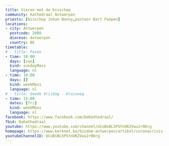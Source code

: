 ```yaml
---
title: Vieren met de bisschop
community: Kathedraal Antwerpen
priests: [bisschop Johan Bonny,pastoor Bart Paepen]
locations:
- city: Antwerpen
  postcode: 2000
  diocese: Antwerpen
  country: BE
timetable:
# - title: Pasen
- time: 10:00
  days: [sun]
  kind: sundayMass
  language: nl
- time: 10:00
  days: []
  kind: weekMass
  language: nl
# - title: Goede Vrijdag - Kruisweg
- time: 15:00
  dates: [fri]
  kind: weekMass
  language: nl 
facebook: https://www.facebook.com/DeKathedraal/
fbid: DeKathedraal
youtube: https://www.youtube.com/channel/UCoBsBL5PSYnOKZVwu2r0Drg
homepage: https://www.kerknet.be/bisdom-antwerpen/artikel/coronacrisis-dag-verbinding-met-bisschop-liturgisch-aanbod?microsite=203
youtubeChannelID: UCoBsBL5PSYnOKZVwu2r0Drg
---
```

